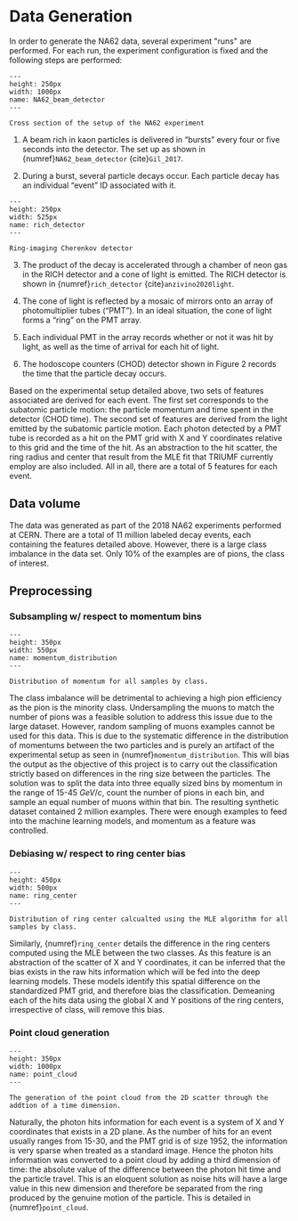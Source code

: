# Data Generation #

In order to generate the NA62 data, several experiment "runs" are performed.  For each run, the experiment configuration is fixed and the following steps are performed:

```{figure} images/NA62_beam_detector.png
---
height: 250px
width: 1000px
name: NA62_beam_detector
---

Cross section of the setup of the NA62 experiment
```

1. A beam rich in kaon particles is delivered in “bursts” every four or five seconds into the detector. The set up as shown in {numref}`NA62_beam_detector` {cite}`Gil_2017`.

2. During a burst, several particle decays occur.  Each particle decay has an individual “event” ID associated with it.

```{figure} images/RICH_detector.png
---
height: 250px
width: 525px
name: rich_detector
---

Ring-imaging Cherenkov detector
```
3. The product of the decay is accelerated through a chamber of neon gas in the RICH detector and a cone of light is emitted.  The RICH detector is shown in {numref}`rich_detector` {cite}`anzivino2020light`.



4. The cone of light is reflected by a mosaic of mirrors onto an array of photomultiplier tubes (“PMT”).  In an ideal situation, the cone of light forms a “ring” on the PMT array.
5. Each individual PMT in the array records whether or not it was hit by light, as well as the time of arrival for each hit of light.
6. The hodoscope counters (CHOD) detector shown in Figure 2 records the time that the particle decay occurs.

Based on the experimental setup detailed above, two sets of features associated are derived for each event. The first set corresponds to the subatomic particle motion: the particle momentum and time spent in the detector (CHOD time). The second set of features are derived from the light emitted by the subatomic particle motion. Each photon detected by a PMT tube is recorded as a hit on the PMT grid with X and Y coordinates relative to this grid and the time of the hit. As an abstraction to the hit scatter, the ring radius and center that result from the MLE fit that TRIUMF currently employ are also included. All in all, there are a total of 5 features for each event. 

## Data volume ##

The data was generated as part of the 2018 NA62 experiments performed at CERN.  There are a total of 11 million labeled decay events, each containing the features detailed above. However, there is a large class imbalance in the data set. Only 10% of the examples are of pions, the class of interest.  

## Preprocessing ##

### Subsampling w/ respect to momentum bins ###

```{figure} images/momentum_distribution.png
---
height: 350px
width: 550px
name: momentum_distribution
---

Distribution of momentum for all samples by class. 
```

The class imbalance will be detrimental to achieving a high pion efficiency as the pion is the minority class. Undersampling the muons to match the number of pions was a feasible solution to address this issue due to the large dataset. However, random sampling of muons examples cannot be used for this data. This is due to the systematic difference in the distribution of momentums between the two particles and is purely an artifact of the experimental setup as seen in {numref}`momentum_distribution`. This will bias the output as the objective of this project is to carry out the classification strictly based on differences in the ring size between the particles. The solution was to split the data into three equally sized bins by momentum in the range of 15-45 $GeV/c$, count the number of pions in each bin, and sample an equal number of muons within that bin. The resulting synthetic dataset contained 2 million examples. There were enough examples to feed into the machine learning models, and momentum as a feature was controlled. 



### Debiasing w/ respect to ring center bias ###

```{figure} images/ring_cent_bias.png
---
height: 450px
width: 500px
name: ring_center
---

Distribution of ring center calcualted using the MLE algorithm for all samples by class. 
```

Similarly,  {numref}`ring_center` details the difference in the ring centers computed using the MLE between the two classes. As this feature is an abstraction of the scatter of X and Y coordinates, it can be inferred that the bias exists in the raw hits information which will be fed into the deep learning models. These models identify this spatial difference on the standardized PMT grid, and therefore bias the classification. Demeaning each of the hits data using the global X and Y positions of the ring centers, irrespective of class, will remove this bias. 

### Point cloud generation ###

```{figure} images/point_cloud.png
---
height: 350px
width: 1000px
name: point_cloud
---

The generation of the point cloud from the 2D scatter through the addtion of a time dimension. 
```
Naturally, the photon hits information for each event is a system of X and Y coordinates that exists in a 2D plane. As the number of hits for an event usually ranges from 15-30, and the PMT grid is of size 1952, the information is very sparse when treated as a standard image. Hence the photon hits information was converted to a point cloud by adding a third dimension of time: the absolute value of the difference between the photon hit time and the particle travel. This is an eloquent solution as noise hits will have a large value in this new dimension and therefore be separated from the ring produced by the genuine motion of the particle. This is detailed in {numref}`point_cloud`.


